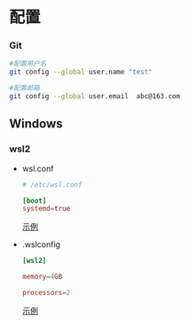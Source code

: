 # 配置

### Git

```bash
#配置用户名
git config --global user.name "test"

#配置邮箱
git config --global user.email  abc@163.com
```

## Windows

### wsl2

- wsl.conf
    ```conf
    # /etc/wsl.conf

    [boot]
    systemd=true
    ```
    [示例](https://learn.microsoft.com/zh-cn/windows/wsl/wsl-config#example-wslconf-file)
    
- .wslconfig
    ```conf
    [wsl2]

    memory=4GB 

    processors=2
    ```
    [示例](https://learn.microsoft.com/zh-cn/windows/wsl/wsl-config#example-wslconfig-file)